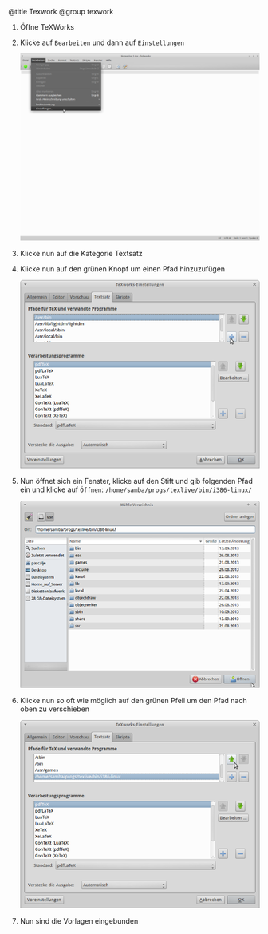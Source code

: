 ﻿@title Texwork
@group texwork

1. Öffne TeXWorks

2. Klicke auf `Bearbeiten` und dann auf `Einstellungen`

   ![Screenshot 1](latex1.png)

3. Klicke nun auf die Kategorie Textsatz

4. Klicke nun auf den grünen Knopf um einen Pfad hinzuzufügen

   ![Screenshot 2](latex2.png)

5. Nun öffnet sich ein Fenster, klicke auf den Stift und gib folgenden Pfad ein und klicke auf `Öffnen`: `/home/samba/progs/texlive/bin/i386-linux/`

   ![Screenshot 3](latex3.png)

6. Klicke nun so oft wie möglich auf den grünen Pfeil um den Pfad nach oben zu verschieben

   ![Screenshot 4](latex4.png)

7. Nun sind die Vorlagen eingebunden
